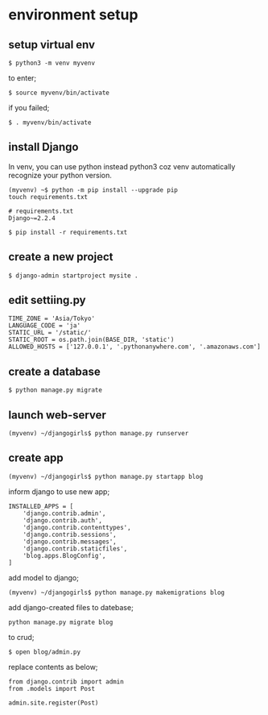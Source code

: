 # environment setup

## setup virtual env

```
$ python3 -m venv myvenv
```

to enter;

```
$ source myvenv/bin/activate
```

if you failed;

```
$ . myvenv/bin/activate
```

## install Django

In venv, you can use python instead python3 coz venv automatically recognize your python version.

```
(myvenv) ~$ python -m pip install --upgrade pip
touch requirements.txt
```

```
# requirements.txt
Django~=2.2.4
```

```
$ pip install -r requirements.txt
```

## create a new project

```
$ django-admin startproject mysite .
```

## edit settiing.py

```
TIME_ZONE = 'Asia/Tokyo'
LANGUAGE_CODE = 'ja'
STATIC_URL = '/static/'
STATIC_ROOT = os.path.join(BASE_DIR, 'static')
ALLOWED_HOSTS = ['127.0.0.1', '.pythonanywhere.com', '.amazonaws.com']
```

## create a database

```
$ python manage.py migrate
```

## launch web-server

```
(myvenv) ~/djangogirls$ python manage.py runserver
```

## create app

```
(myvenv) ~/djangogirls$ python manage.py startapp blog
```

inform django to use new app;

```
INSTALLED_APPS = [
    'django.contrib.admin',
    'django.contrib.auth',
    'django.contrib.contenttypes',
    'django.contrib.sessions',
    'django.contrib.messages',
    'django.contrib.staticfiles',
    'blog.apps.BlogConfig',
]
```

add model to django;

```
(myvenv) ~/djangogirls$ python manage.py makemigrations blog
```

add django-created files to datebase;

```
python manage.py migrate blog
```

to crud;

```
$ open blog/admin.py
```

replace contents as below;

```
from django.contrib import admin
from .models import Post

admin.site.register(Post)
```
